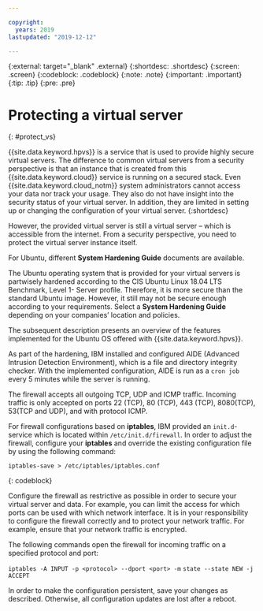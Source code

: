 ```yaml
---

copyright:
  years: 2019
lastupdated: "2019-12-12"

---
```


{:external: target="_blank" .external}
{:shortdesc: .shortdesc}
{:screen: .screen}
{:codeblock: .codeblock}
{:note: .note}
{:important: .important}
{:tip: .tip}
{:pre: .pre}

# Protecting a virtual server
{: #protect_vs}

{{site.data.keyword.hpvs}} is a service that is used to provide highly secure virtual servers. The difference to common virtual servers from a security perspective is that an instance that is created from this {{site.data.keyword.cloud}} service is running on a secured stack. Even {{site.data.keyword.cloud_notm}} system administrators cannot access your data nor track your usage. They also do not have insight into the security status of your virtual server. In addition, they are limited in setting up or changing the configuration of your virtual server.
{:shortdesc}


However, the provided virtual server is still a virtual server – which is accessible from the internet. From a security perspective, you need to protect the virtual server instance itself.


For Ubuntu, different **System Hardening Guide** documents are available.

The Ubuntu operating system that is provided for your virtual servers is partwisely hardened according to the CIS Ubuntu Linux 18.04 LTS Benchmark, Level 1- Server profile.
Therefore, it is more secure than the standard Ubuntu image. However, it still may not be secure enough according to your requirements.
Select a **System Hardening Guide** depending on your companies’ location and policies.

The subsequent description presents an overview of the features implemented for the Ubuntu OS offered with {{site.data.keyword.hpvs}}.   

As part of the hardening, IBM installed and configured AIDE (Advanced Intrusion Detection
Environment), which is a file and directory integrity checker. With the implemented configuration, AIDE is
run as a `cron job` every 5 minutes while the server is running.

The firewall accepts all outgoing TCP, UDP and ICMP traffic.
Incoming traffic is only accepted on ports 22 (TCP), 80 (TCP), 443 (TCP), 8080(TCP), 53(TCP and UDP), and with protocol ICMP.

For firewall configurations based on **iptables**, IBM provided an
`init.d`-service which is located within `/etc/init.d/firewall`. In order to adjust the firewall,
configure your **iptables** and override the existing configuration file by using the following command:

```
iptables-save > /etc/iptables/iptables.conf
```
{: codeblock}

Configure the firewall as restrictive as
possible in order to secure your virtual server and data. For example, you can limit the access for which ports can be used with which
network interface. It is in your responsibility to configure the firewall correctly and to protect
your network traffic. For example, ensure that your network traffic is encrypted.

The following commands open the firewall for incoming traffic on a specified protocol and port:

`iptables -A INPUT -p <protocol> --dport <port> -m`
`state --state NEW -j ACCEPT`

In order to make the configuration persistent, save your changes as described.
Otherwise, all configuration updates are lost after a reboot.
